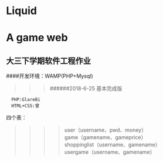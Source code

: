 # Liquid
A game web
====
大三下学期软件工程作业
------
####开发环境：WAMP(PHP+Mysql)<br>
>>>######2018-6-25 基本完成版
    
      PHP:GlareBi
      HTML+CSS:曾
      
四个表：<br>
>>>>user（username、pwd、money）<br>
>>>>game（gamename、gameprice）<br>
>>>>shoppinglist（username、gamename）<br>
>>>>usergame（username、gamename）<br>

